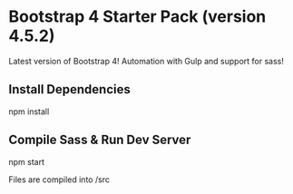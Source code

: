 # Bootstrap 4 Starter Pack (version 4.5.2)

Latest version of Bootstrap 4! Automation with Gulp and support for sass!

## Install Dependencies

npm install

## Compile Sass & Run Dev Server

npm start

Files are compiled into /src
